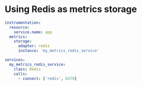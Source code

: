 # Using Redis as metrics storage

```yaml
instrumentation:
  resource:
    service.name: app
  metrics:
    storage:
      adapter: redis
      instance: 'my_metrics_redis_service'

services:
  my_metrics_redis_service:
    class: Redis
    calls:
      - connect: ['redis', 6379]
```
